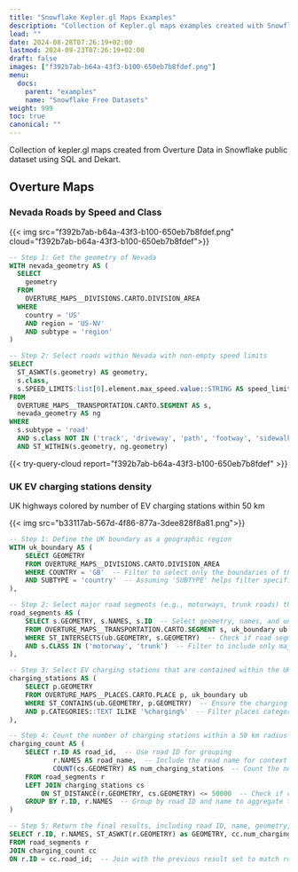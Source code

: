 ```yaml
---
title: "Snowflake Kepler.gl Maps Examples"
description: "Collection of Kepler.gl maps examples created with Snowflake public dataset using SQL."
lead: ""
date: 2024-08-28T07:26:19+02:00
lastmod: 2024-09-23T07:26:19+02:00
draft: false
images: ["f392b7ab-b64a-43f3-b100-650eb7b8fdef.png"]
menu:
  docs:
    parent: "examples"
    name: "Snowflake Free Datasets"
weight: 999
toc: true
canonical: ""
---
```



Collection of kepler.gl maps created from Overture Data in Snowflake public dataset using SQL and Dekart.

## Overture Maps

### Nevada Roads by Speed and Class

{{< img src="f392b7ab-b64a-43f3-b100-650eb7b8fdef.png" cloud="f392b7ab-b64a-43f3-b100-650eb7b8fdef">}}

```sql
-- Step 1: Get the geometry of Nevada
WITH nevada_geometry AS (
  SELECT
    geometry
  FROM
    OVERTURE_MAPS__DIVISIONS.CARTO.DIVISION_AREA
  WHERE
    country = 'US'
    AND region = 'US-NV'
    AND subtype = 'region'
)

-- Step 2: Select roads within Nevada with non-empty speed limits
SELECT
  ST_ASWKT(s.geometry) AS geometry,
  s.class,
  s.SPEED_LIMITS:list[0].element.max_speed.value::STRING AS speed_limit
FROM
  OVERTURE_MAPS__TRANSPORTATION.CARTO.SEGMENT AS s,
  nevada_geometry AS ng
WHERE
  s.subtype = 'road'
  AND s.class NOT IN ('track', 'driveway', 'path', 'footway', 'sidewalk', 'pedestrian', 'cycleway', 'steps', 'crosswalk', 'bridleway', 'alley')
  AND ST_WITHIN(s.geometry, ng.geometry)
```
{{< try-query-cloud report="f392b7ab-b64a-43f3-b100-650eb7b8fdef" >}}


### UK EV charging stations density

UK highways colored by number of EV charging stations within 50 km

{{< img src="b33117ab-567d-4f86-877a-3dee828f8a81.png">}}

```sql
-- Step 1: Define the UK boundary as a geographic region
WITH uk_boundary AS (
    SELECT GEOMETRY
    FROM OVERTURE_MAPS__DIVISIONS.CARTO.DIVISION_AREA
    WHERE COUNTRY = 'GB'  -- Filter to select only the boundaries of the UK
    AND SUBTYPE = 'country'  -- Assuming 'SUBTYPE' helps filter specifically the outer boundary of the country
),

-- Step 2: Select major road segments (e.g., motorways, trunk roads) that intersect the UK boundary
road_segments AS (
    SELECT s.GEOMETRY, s.NAMES, s.ID  -- Select geometry, names, and unique road ID
    FROM OVERTURE_MAPS__TRANSPORTATION.CARTO.SEGMENT s, uk_boundary ub
    WHERE ST_INTERSECTS(ub.GEOMETRY, s.GEOMETRY)  -- Check if road segments intersect with the UK boundary
    AND s.CLASS IN ('motorway', 'trunk')  -- Filter to include only major roads like motorways and trunk roads
),

-- Step 3: Select EV charging stations that are contained within the UK boundary
charging_stations AS (
    SELECT p.GEOMETRY
    FROM OVERTURE_MAPS__PLACES.CARTO.PLACE p, uk_boundary ub
    WHERE ST_CONTAINS(ub.GEOMETRY, p.GEOMETRY)  -- Ensure the charging stations are within the UK boundary
    AND p.CATEGORIES::TEXT ILIKE '%charging%'  -- Filter places categorized as EV charging stations
),

-- Step 4: Count the number of charging stations within a 50 km radius of each road segment
charging_count AS (
    SELECT r.ID AS road_id,  -- Use road ID for grouping
           r.NAMES AS road_name,  -- Include the road name for context
           COUNT(cs.GEOMETRY) AS num_charging_stations  -- Count the number of charging stations near the road
    FROM road_segments r
    LEFT JOIN charging_stations cs
        ON ST_DISTANCE(r.GEOMETRY, cs.GEOMETRY) <= 50000  -- Check if charging stations are within 50 km of the road
    GROUP BY r.ID, r.NAMES  -- Group by road ID and name to aggregate the count of charging stations
)

-- Step 5: Return the final results, including road ID, name, geometry, and the number of nearby charging stations
SELECT r.ID, r.NAMES, ST_ASWKT(r.GEOMETRY) as GEOMETRY, cc.num_charging_stations
FROM road_segments r
JOIN charging_count cc
ON r.ID = cc.road_id;  -- Join with the previous result set to match road details with charging station counts
```
